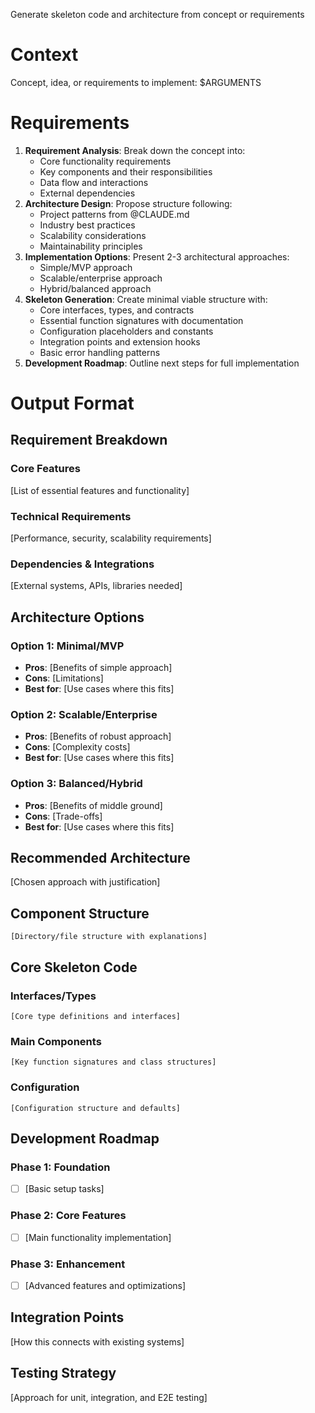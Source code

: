 Generate skeleton code and architecture from concept or requirements

# Context
Concept, idea, or requirements to implement:
$ARGUMENTS

# Requirements
1. **Requirement Analysis**: Break down the concept into:
   - Core functionality requirements
   - Key components and their responsibilities
   - Data flow and interactions
   - External dependencies
2. **Architecture Design**: Propose structure following:
   - Project patterns from @CLAUDE.md
   - Industry best practices
   - Scalability considerations
   - Maintainability principles
3. **Implementation Options**: Present 2-3 architectural approaches:
   - Simple/MVP approach
   - Scalable/enterprise approach
   - Hybrid/balanced approach
4. **Skeleton Generation**: Create minimal viable structure with:
   - Core interfaces, types, and contracts
   - Essential function signatures with documentation
   - Configuration placeholders and constants
   - Integration points and extension hooks
   - Basic error handling patterns
5. **Development Roadmap**: Outline next steps for full implementation

# Output Format
## Requirement Breakdown
### Core Features
[List of essential features and functionality]

### Technical Requirements
[Performance, security, scalability requirements]

### Dependencies & Integrations
[External systems, APIs, libraries needed]

## Architecture Options
### Option 1: Minimal/MVP
- **Pros**: [Benefits of simple approach]
- **Cons**: [Limitations]
- **Best for**: [Use cases where this fits]

### Option 2: Scalable/Enterprise
- **Pros**: [Benefits of robust approach]
- **Cons**: [Complexity costs]
- **Best for**: [Use cases where this fits]

### Option 3: Balanced/Hybrid
- **Pros**: [Benefits of middle ground]
- **Cons**: [Trade-offs]
- **Best for**: [Use cases where this fits]

## Recommended Architecture
[Chosen approach with justification]

## Component Structure
```
[Directory/file structure with explanations]
```

## Core Skeleton Code
### Interfaces/Types
```[language]
[Core type definitions and interfaces]
```

### Main Components
```[language]
[Key function signatures and class structures]
```

### Configuration
```[language]
[Configuration structure and defaults]
```

## Development Roadmap
### Phase 1: Foundation
- [ ] [Basic setup tasks]

### Phase 2: Core Features
- [ ] [Main functionality implementation]

### Phase 3: Enhancement
- [ ] [Advanced features and optimizations]

## Integration Points
[How this connects with existing systems]

## Testing Strategy
[Approach for unit, integration, and E2E testing]